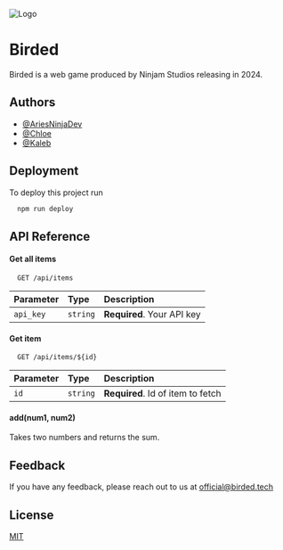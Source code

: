 
![Logo](https://cdn.discordapp.com/attachments/1101301422009614356/1122722111014834206/favi.png)


# Birded

Birded is a web game produced by Ninjam Studios releasing in 2024.


## Authors

- [@AriesNinjaDev](https://www.github.com/ariesninjadev)
- [@Chloe](https://github.com/ogniK5377)
- [@Kaleb](https://www.github.com/kaleb)


## Deployment

To deploy this project run

```bash
  npm run deploy
```


## API Reference

#### Get all items

```http
  GET /api/items
```

| Parameter | Type     | Description                |
| :-------- | :------- | :------------------------- |
| `api_key` | `string` | **Required**. Your API key |

#### Get item

```http
  GET /api/items/${id}
```

| Parameter | Type     | Description                       |
| :-------- | :------- | :-------------------------------- |
| `id`      | `string` | **Required**. Id of item to fetch |

#### add(num1, num2)

Takes two numbers and returns the sum.


## Feedback

If you have any feedback, please reach out to us at official@birded.tech


## License

[MIT](https://choosealicense.com/licenses/mit/)

